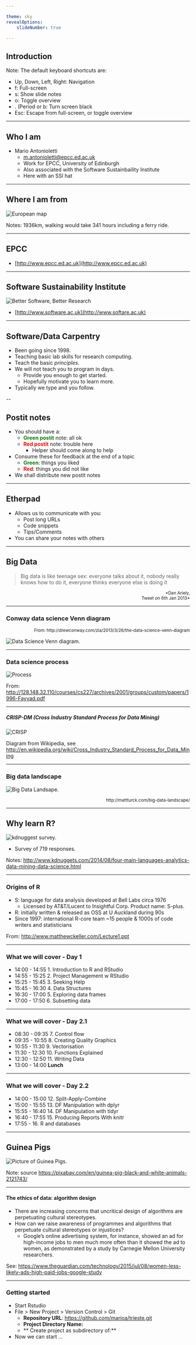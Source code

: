 ```yaml
---

theme: sky
revealOptions:
    slideNumber: true

---
```


## Introduction

Note: The default keyboard shortcuts are:

* Up, Down, Left, Right: Navigation
* f: Full-screen
* s: Show slide notes
* o: Toggle overview
* . (Period or b: Turn screen black
* Esc: Escape from full-screen, or toggle overview

----

## Who I am

* Mario Antonioletti
   * m.antonioletti@epcc.ed.ac.uk
   * Work for EPCC, University of Edinburgh
   * Also associated with the Software Sustainbaility Institute
   * Here with an SSI hat 

----

## Where I am from

<img src="imgs/map.png" alt="European map" style="background:none; border:none; box-shadow:none;">

Notes: 1936km, walking would take 341 hours including a ferry ride.
 
----

## EPCC

* [http://www.epcc.ed.ac.uk](http://www.epcc.ed.ac.uk)

----

## Software Sustainability Institute

<img src="imgs/BetterSoftware.png" alt="Better Software, Better Research" 
     style="background:none; border:none; box-shadow:none;">

* [http://www.software.ac.uk](http://www.softare.ac.uk)


----

## Software/Data Carpentry

* Been going since 1998.
* Teaching basic lab skills for research computing.
* Teach the basic *principles*.
* We will not teach you to program in days.
  * Provide you enough to get started.
  * Hopefully motivate you to learn more.
* Typically we type and you follow.

--


## Postit notes

* You should have a:
  * **<font color="green">Green postit</font>** note: all ok
  * **<font color="red">Red postit</font>** note: trouble here
    * Helper should come along to help
* Consume these for feedback at the end of a topic
  * **<font color="green">Green</font>**: things you liked
  * **<font color="red">Red</font>**: things you did not like
* We shall distribute new postit notes

----

## Etherpad

* Allows us to communicate with you:
  * Post long URLs
  * Code snippets
  * Tips/Comments
* You can share your notes with others


---

## Big Data

> Big data is like teenage sex: everyone talks about it, nobody really knows how to do it, everyone thinks everyone
> else is doing it

<div align="right">
<small>
*Dan Ariely, <br>
Tweet on 6th Jan 2013*
</small>
</div>


---

### Conway data science Venn diagram

<div align="right">
<small>
From: http://drewconway.com/zia/2013/3/26/the-data-science-venn-diagram
</small>
</div>

<img src="imgs/Data_Science_VD.png" alt="Data Science Venn diagram." 
     style="background:none; border:none; box-shadow:none;">

---

### Data science process

<img src="imgs/datascience.png" alt="Process" style="background:none; border:none; box-shadow:none;">

From: http://128.148.32.110/courses/cs227/archives/2001/groups/custom/papers/1996-Fayyad.pdf

---

##### CRISP-DM (Cross Industry Standard Process for Data Mining) 

<img src="imgs/CRISP.png" alt="CRISP" style="background:none; border:none; box-shadow:none;">

Diagram from Wikipedia, see http://en.wikipedia.org/wiki/Cross_Industry_Standard_Process_for_Data_Mining

---

### Big data landscape


<img src="imgs/Big-Data-Landscape-2016-v18-FINAL_nobg.png" alt="Big Data Landsape." 
     style="background:none; border:none; box-shadow:none;">

<div align="right">
<small>
http://mattturck.com/big-data-landscape/
</small>
</div>

---

## Why learn R?

<img src="imgs/kdnuggets-survey.png" alt="kdnuggest survey." style="background:none; border:none; box-shadow:none;">

* Survey of 719 responses.

Notes: http://www.kdnuggets.com/2014/08/four-main-languages-analytics-data-mining-data-science.html

---

### Origins of R

* S: language for data analysis developed at Bell Labs circa 1976
   * Licensed by AT&T/Lucent to Insightful Corp. Product name: S-plus.
* R: initially written & released as OSS at U Auckland during 90s 
* Since 1997: international R-core team ~15 people & 1000s of code writers and statisticians

From: http://www.matthewckeller.com/Lecture1.ppt


---

### What we will cover - Day 1

* 14:00 - 14:55 1. Introduction to R and RStudio
* 14:55 - 15:25 2. Project Management w RStudio
* 15:25 - 15:45 3. Seeking Help
* 15:45 - 16:30 4. Data Structures
* 16:30 - 17:00 5. Exploring data frames
* 17:00 - 17:50 6. Subsetting data


---

### What we will cover - Day 2.1

* 08:30 - 09:35 7. Control flow
* 09:35 - 10:55 8. Creating Quality Graphics
* 10:55 - 11:30 9. Vectorisation
* 11:30 - 12:30 10. Functions Explained
* 12:30 - 12:50 11. Writing Data
* 13:00 - 14:00 **Lunch**

---

### What we will cover - Day 2.2

* 14:00 - 15:00 12. Split-Apply-Combine
* 15:00 - 15:55 13. DF Manipulation with dplyr
* 15:55 - 16:40 14. DF Manipulation with tidyr
* 16:40 - 17:55 15. Producing Reports With knitr
* 17:55 -       16. R and databases

---

## Guinea Pigs

<img src="imgs/guineapigs.png" alt="Picture of Guinea Pigs." style="background:none; border:none; box-shadow:none;">

Note: source https://pixabay.com/en/guinea-pig-black-and-white-animals-2121743/

---

#### The ethics of data: algorithm design

* There are increasing concerns that uncritical design of algorithms are
perpetuating cultural stereotypes.
* How can we raise awareness of programmes and algorithms that
perpetuate cultural stereotypes or injustices?
	* Google’s online advertising system, for instance, showed an ad
      for high-income jobs to men much more often than it showed the
      ad to women, as demonstrated by a study by Carnegie Mellon
      University researchers.

See: https://www.theguardian.com/technology/2015/jul/08/women-less-likely-ads-high-paid-jobs-google-study

---

### Getting started

* Start Rstudio
* File > New Project > Version Control > Git
   * **Repository URL**: https://github.com/marioa/trieste.git
   * **Project Directory Name:**
   * ** Create project as subdirectory of:**
* Now we can start ...
